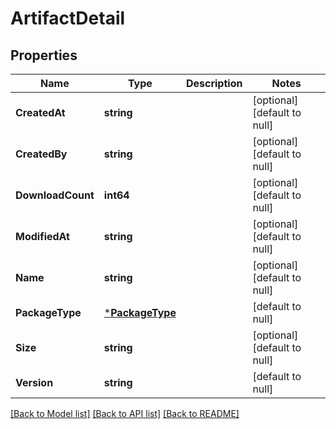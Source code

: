 # ArtifactDetail

## Properties
Name | Type | Description | Notes
------------ | ------------- | ------------- | -------------
**CreatedAt** | **string** |  | [optional] [default to null]
**CreatedBy** | **string** |  | [optional] [default to null]
**DownloadCount** | **int64** |  | [optional] [default to null]
**ModifiedAt** | **string** |  | [optional] [default to null]
**Name** | **string** |  | [optional] [default to null]
**PackageType** | [***PackageType**](PackageType.md) |  | [default to null]
**Size** | **string** |  | [optional] [default to null]
**Version** | **string** |  | [default to null]

[[Back to Model list]](../README.md#documentation-for-models) [[Back to API list]](../README.md#documentation-for-api-endpoints) [[Back to README]](../README.md)


